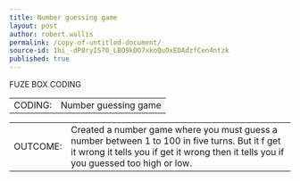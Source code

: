 ```yaml
---
title: Number guessing game
layout: post
author: robert.wallis
permalink: /copy-of-untitled-document/
source-id: 1hi_-dP8ryIS70_LBO9kDO7xkoQuOxEDAdzfCen4ntzk
published: true
---
```

FUZE BOX CODING

<table>
  <tr>
    <td>CODING:</td>
    <td>Number guessing game</td>
  </tr>
</table>


<table>
  <tr>
    <td>OUTCOME:</td>
    <td>Created a number game where you must guess a number between 1 to 100 in five turns. But it f get it wrong it tells you if get it wrong then it tells you if you guessed too high or low.</td>
  </tr>
</table>


